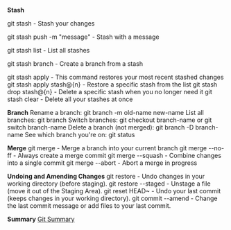**Stash**

git stash - Stash your changes

git stash push -m "message" - Stash with a message

git stash list - List all stashes

git stash branch <branchname> - Create a branch from a stash

git stash apply - This command restores your most recent stashed changes
git stash apply stash@{n} - Restore a specific stash from the list
git stash drop stash@{n} - Delete a specific stash when you no longer need it
git stash clear - Delete all your stashes at once


**Branch**
Rename a branch: git branch -m old-name new-name
List all branches: git branch
Switch branches: git checkout branch-name or git switch branch-name
Delete a branch (not merged): git branch -D branch-name
See which branch you're on: git status


**Merge**
git merge - Merge a branch into your current branch
git merge --no-ff - Always create a merge commit
git merge --squash - Combine changes into a single commit
git merge --abort - Abort a merge in progress


**Undoing and Amending Changes**
git restore <file> - Undo changes in your working directory (before staging).
git restore --staged <file> - Unstage a file (move it out of the Staging Area).
git reset HEAD~ - Undo your last commit (keeps changes in your working directory).
git commit --amend - Change the last commit message or add files to your last commit.

**Summary**
[Git Summary](https://www.w3schools.com/git/git_glossary.asp?remote=github)
